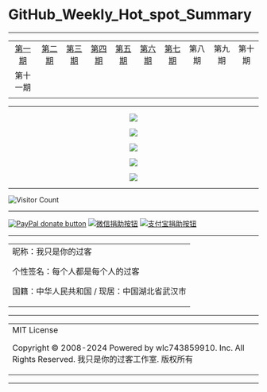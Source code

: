 # GitHub_Weekly_Hot_spot_Summary

---

|                                                              |                                                              |                                                              |                                                              |                                                              |                                                              |                                                              |        |        |        |
| :----------------------------------------------------------: | :----------------------------------------------------------: | :----------------------------------------------------------: | :----------------------------------------------------------: | :----------------------------------------------------------: | :----------------------------------------------------------: | :----------------------------------------------------------: | :----: | :----: | :----: |
| [第一期](https://raw.githubusercontent.com/wlc743859910/GitHub_Weekly_Hot_spot_Summary/master/The_first_phase.md) | [第二期](https://raw.githubusercontent.com/wlc743859910/GitHub_Weekly_Hot_spot_Summary/master/The_second_phase.md) | [第三期](https://raw.githubusercontent.com/wlc743859910/GitHub_Weekly_Hot_spot_Summary/master/The_third_phase.md) | [第四期](https://raw.githubusercontent.com/wlc743859910/GitHub_Weekly_Hot_spot_Summary/master/The_fourth_phase.md) | [第五期](https://raw.githubusercontent.com/wlc743859910/GitHub_Weekly_Hot_spot_Summary/master/The_fifth_phase.md) | [第六期](https://raw.githubusercontent.com/wlc743859910/GitHub_Weekly_Hot_spot_Summary/master/The_sixth_phase.md) | [第七期](https://raw.githubusercontent.com/wlc743859910/GitHub_Weekly_Hot_spot_Summary/master/The_seventh_phase.md) | 第八期 | 第九期 | 第十期 |
|                           第十一期                           |                                                              |                                                              |                                                              |                                                              |                                                              |                                                              |        |        |        |
|                                                              |                                                              |                                                              |                                                              |                                                              |                                                              |                                                              |        |        |        |

---

<p align="center">
  <img src="https://raw.github.ink/wlc743859910/GitHub_Weekly_Hot_spot_Summary/master/img/1.webp">
</p>

<p align="center">
  <img src="https://raw.github.ink/wlc743859910/GitHub_Weekly_Hot_spot_Summary/master/img/2.webp">
</p>

<p align="center">
  <img src="https://raw.github.ink/wlc743859910/GitHub_Weekly_Hot_spot_Summary/master/img/3.webp">
</p>

<p align="center">
  <img src="https://raw.github.ink/wlc743859910/GitHub_Weekly_Hot_spot_Summary/master/img/4.webp">
</p>

<p align="center">
  <img src="https://raw.github.ink/wlc743859910/GitHub_Weekly_Hot_spot_Summary/master/img/5.webp">
</p>

---

![Visitor Count](https://profile-counter.glitch.me/{GitHub_Weekly_Hot_spot_Summary}/count.svg)

---

[![PayPal donate button](https://img.shields.io/badge/PayPal-donate-green.svg)](https://paypal.me/)  [![微信捐助按钮](https://img.shields.io/badge/%E5%BE%AE%E4%BF%A1-%E5%90%91TA%E6%8D%90%E5%8A%A9-green.svg)](图片链接) [![支付宝捐助按钮](https://img.shields.io/badge/%E6%94%AF%E4%BB%98%E5%AE%9D-%E5%90%91TA%E6%8D%90%E5%8A%A9-green.svg)](图片链接)

---

<table>
    <tr>
        <td >
昵称：我只是你的过客

个性签名：每个人都是每个人的过客

国籍：中华人民共和国 / 现居：中国湖北省武汉市
        </center>
        </td>
    </tr>
</table>

---

<table>
    <tr>
        <td >
MIT License

Copyright © 2008-2024 Powered by wlc743859910. Inc. All Rights Reserved. 我只是你的过客工作室. 版权所有
        </center>
        </td>
    </tr>
</table>

---
